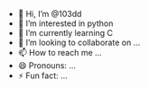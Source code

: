 - 👋 Hi, I’m @103dd
- 👀 I’m interested in python
- 🌱 I’m currently learning C
- 💞️ I’m looking to collaborate on ...
- 📫 How to reach me ...
- 😄 Pronouns: ...
- ⚡ Fun fact: ...

<!---
103dd/103dd is a ✨ special ✨ repository because its `README.md` (this file) appears on your GitHub profile.
You can click the Preview link to take a look at your changes.
--->
